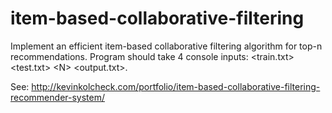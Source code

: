 # item-based-collaborative-filtering
Implement an efficient  item-based collaborative filtering algorithm for top-n recommendations. 
Program should take 4 console inputs: &lt;train.txt> &lt;test.txt> &lt;N> &lt;output.txt>.

See: http://kevinkolcheck.com/portfolio/item-based-collaborative-filtering-recommender-system/
